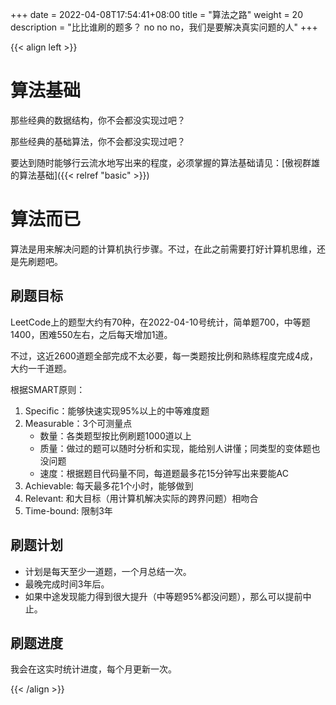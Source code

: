 +++ 
date = 2022-04-08T17:54:41+08:00
title = "算法之路"
weight = 20
description = "比比谁刷的题多？ no no no，我们是要解决真实问题的人"
+++

{{< align left >}}

# 算法基础

那些经典的数据结构，你不会都没实现过吧？

那些经典的基础算法，你不会都没实现过吧？

要达到随时能够行云流水地写出来的程度，必须掌握的算法基础请见：[傲视群雄的算法基础]({{< relref "basic" >}})

# 算法而已

算法是用来解决问题的计算机执行步骤。不过，在此之前需要打好计算机思维，还是先刷题吧。

## 刷题目标

LeetCode上的题型大约有70种，在2022-04-10号统计，简单题700，中等题1400，困难550左右，之后每天增加1道。

不过，这近2600道题全部完成不太必要，每一类题按比例和熟练程度完成4成，大约一千道题。

根据SMART原则：

1. Specific：能够快速实现95%以上的中等难度题
2. Measurable：3个可测量点
   * 数量：各类题型按比例刷题1000道以上
   * 质量：做过的题可以随时分析和实现，能给别人讲懂；同类型的变体题也没问题
   * 速度：根据题目代码量不同，每道题最多花15分钟写出来要能AC 
3. Achievable: 每天最多花1个小时，能够做到
4. Relevant: 和大目标（用计算机解决实际的跨界问题）相吻合
5. Time-bound: 限制3年


## 刷题计划

* 计划是每天至少一道题，一个月总结一次。
* 最晚完成时间3年后。
* 如果中途发现能力得到很大提升（中等题95%都没问题），那么可以提前中止。

## 刷题进度

我会在这实时统计进度，每个月更新一次。

{{< /align >}}

